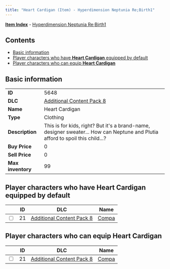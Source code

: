 ```yaml
---
title: "Heart Cardigan (Item) - Hyperdimension Neptunia Re;Birth1"
---
```


[**Item Index**](/neptunia/rb1/item/index.html) - [Hyperdimension Neptunia Re;Birth1](/neptunia/rb1)

## Contents

- [Basic information](#basic-information)
- [Player characters who have **Heart Cardigan** equipped by default](#player-characters-who-have-heart-cardigan-equipped-by-default)
- [Player characters who can equip **Heart Cardigan**](#player-characters-who-can-equip-heart-cardigan)

## Basic information

|   |   |
| -- | -- |
| **ID** | 5648 |
| **DLC** | [Additional Content Pack 8](/neptunia/rb1/dlc/17-pack8.html) |
| **Name** | Heart Cardigan |
| **Type** | Clothing |
| **Description** | This is for kids, right? But it's a brand-name, designer sweater... How can Neptune and Plutia afford to spoil this child...? |
| **Buy Price** | 0 |
| **Sell Price** | 0 |
| **Max inventory** | 99 |

## Player characters who have **Heart Cardigan** equipped by default

|    | ID | DLC | Name |
| -- | -- | --- | ---- |
| <input type="checkbox" id="rb1-player-17-21" class="trackbox" /> | 21 | [Additional Content Pack 8](/neptunia/rb1/dlc/17-pack8.html) | [Compa](/neptunia/rb1/player/17-21-compa.html) |

## Player characters who can equip **Heart Cardigan**

|    | ID | DLC | Name |
| -- | -- | --- | ---- |
| <input type="checkbox" id="rb1-player-17-21" class="trackbox" /> | 21 | [Additional Content Pack 8](/neptunia/rb1/dlc/17-pack8.html) | [Compa](/neptunia/rb1/player/17-21-compa.html) |